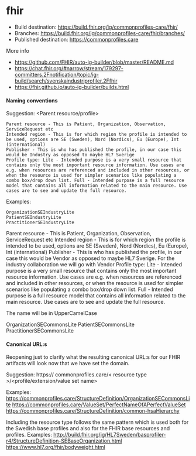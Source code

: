 # fhir
* Build destination: https://build.fhir.org/ig/commonprofiles-care/fhir/
* Branches: https://build.fhir.org/ig/commonprofiles-care/fhir/branches/
* Published destination: https://commonprofiles.care

More info
* https://github.com/FHIR/auto-ig-builder/blob/master/README.md
* https://chat.fhir.org/#narrow/stream/179297-committers.2Fnotification/topic/ig-build/search/svenskaindustriprofiler.2Ffhir
* https://fhir.github.io/auto-ig-builder/builds.html

#### Naming conventions

Suggestion:
<Parent resource/profile>

    Parent resource - This is Patient, Organization, Observation, ServiceRequest etc
    Intended region - This is for which region the profile is intended to be used, options are SE (Sweden), Nord (Nordics), Eu (Europe), Int (international)
    Publisher - This is who has published the profile, in our case this would be Industry as opposed to maybe HL7 Sverige
    Profile type: Lite - Intended purpose is a very small resource that contains only the most important resource information. Use cases are e.g. when resources are referenced and included in other resources, or when the resource is used for simpler scenarios like populating a combo box/drop down list. Full - Intended purpose is a full resource model that contains all information related to the main resource. Use cases are to see and update the full resource.

Examples:

    OrganizationSEIndustryLite
    PatientSEIndustryLite
    PractitionerSEIndustryLite


Parent resource - This is Patient, Organization, Observation, ServiceRequest etc
Intended region - This is for which region the profile is intended to be used, options are SE (Sweden), Nord (Nordics), Eu (Europe), Int (international)
Publisher - This is who has published the profile, in our case this would be Vendor as opposed to maybe HL7 Sverige. For the industry collaboration we will go with Vendor
Profile type: Lite - Intended purpose is a very small resource that contains only the most important resource information. Use cases are e.g. when resources are referenced and included in other resources, or when the resource is used for simpler scenarios like populating a combo box/drop down list. Full - Intended purpose is a full resource model that contains all information related to the main resource. Use cases are to see and update the full resource.

The name will be in UpperCamelCase

OrganizationSECommonsLite
PatientSECommonsLite
PractitionerSECommonsLite


#### Canonical URL:s
Reopening just to clarify what the resulting canonical URL:s for our FHIR artifacts will look now that we have set the domain.

Suggestion:
https:// commonprofiles.care/< resource type >/<profile/extension/value set name>

Examples:
https://commonprofiles.care/StructureDefinition/OrganizationSECommonsLite
https://commonprofiles.care/ValueSet/PerfectNameOfAPerfectValueSet
https://commonprofiles.care/StructureDefinition/common-hsaHierarchy

Including the resource type follows the same pattern which is used both for the Swedish base profiles and also for the FHIR base resources and profiles. Examples:
http://build.fhir.org/ig/HL7Sweden/basprofiler-r4/StructureDefinition-SEBaseOrganization.html
https://www.hl7.org/fhir/bodyweight.html
